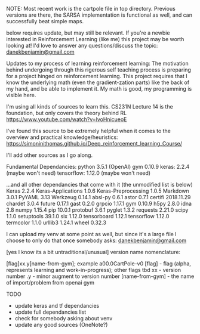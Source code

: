 NOTE: Most recent work is the cartpole file in top directory. Previous versions are there, the SARSA implementation is functional as well, and can successfully beat simple maps. 

below requires update, but may still be relevant.
If you're a newbie interested in Reinforcement Learning (like me) this project may be worth looking at! 
I'd love to answer any questions/discuss the topic: danekbenjamin@gmail.com

Updates to my process of learning reinforcement learning:
The motivation behind undergoing through this rigerous self teaching process is preparing for a project hinged 
on reinforcement learning. This project requires that I know the underlying math (even the gradient-zation parts) like
the back of my hand, and be able to implement it. My math is good, my programming is visible here. 

I'm using all kinds of sources to learn this. 
CS231N Lecture 14 is the foundation, but only covers the theory behind RL
https://www.youtube.com/watch?v=lvoHnicueoE

I've found this source to be extremely helpful when it comes to the overview and practical knowledge/heuristics: 
https://simoninithomas.github.io/Deep_reinforcement_learning_Course/

I'll add other sources as I go along.

Fundamental Dependancies:
python 3.5.1
(OpenAI) gym	0.10.9
keras: 2.2.4 (maybe won't need)
tensorflow: 1.12.0 (maybe won't need)

...and all other dependancies that come with it (the unmodified list is below)
Keras	2.2.4
Keras-Applications	1.0.6
Keras-Preprocessing	1.0.5
Markdown	3.0.1
PyYAML	3.13
Werkzeug	0.14.1
absl-py	0.6.1
astor	0.7.1
certifi	2018.11.29
chardet	3.0.4
future	0.17.1
gast	0.2.0
grpcio	1.17.1
gym	0.10.9
h5py	2.8.0
idna	2.8
numpy	1.15.4
pip	10.0.1
protobuf	3.6.1
pyglet	1.3.2
requests	2.21.0
scipy	1.1.0
setuptools	39.1.0
six	1.12.0
tensorboard	1.12.1
tensorflow	1.12.0
termcolor	1.1.0
urllib3	1.24.1
wheel	0.32.3

I can upload my venv at some point as well, but since it's a large file I choose to only do that 
once somebody asks: danekbenjamin@gmail.com

[yes I know its a bit untraditional/unusual]
version name nomenclature:

[flag]xx.y[name-from-gym]; example a00.0CartPole-v0
[flag] - flag (alpha, represents learning and work-in-progress); other flags tbd
 xx - version number
   .y - minor augment to version number
     [name-from-gym] - the name of import/problem from openai gym

TODO
* update keras and tf dependancies
* update full dependancies list
* check for somebody asking about venv
* update any good sources (OneNote?)
